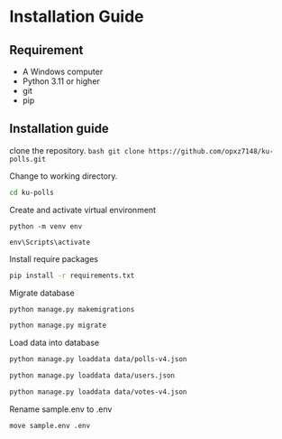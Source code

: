 # Installation Guide
## Requirement
* A Windows computer
* Python 3.11 or higher
* git
* pip

## Installation guide
clone the repository.
    ```bash
    git clone https://github.com/opxz7148/ku-polls.git
    ```

Change to working directory.
```bash
cd ku-polls
```

Create and activate virtual environment
```
python -m venv env
```
```
env\Scripts\activate
```

Install require packages
```bash
pip install -r requirements.txt
```

Migrate database
```bash
python manage.py makemigrations
```
```bash
python manage.py migrate
```

Load data into database
```bash
python manage.py loaddata data/polls-v4.json
```
```bash
python manage.py loaddata data/users.json
```
```bash
python manage.py loaddata data/votes-v4.json
```

Rename sample.env to .env
```bash
move sample.env .env
```
